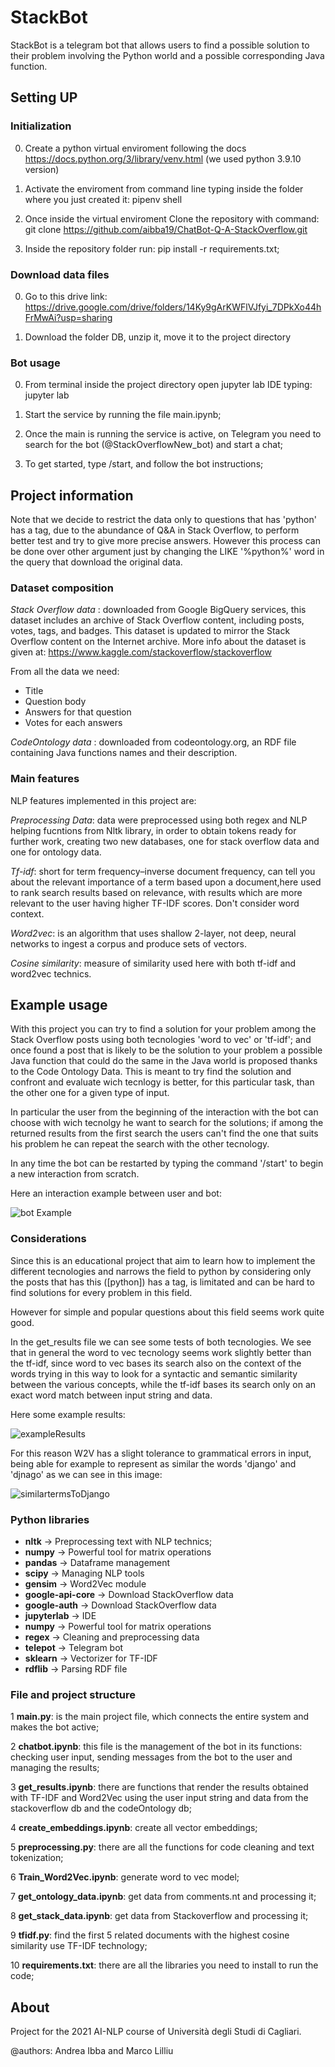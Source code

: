 # StackBot

StackBot is a telegram bot that allows users to find a possible solution to their problem involving the Python world and a possible corresponding Java function. 

## Setting UP 


### Initialization

0. Create a python virtual enviroment following the docs https://docs.python.org/3/library/venv.html (we used python 3.9.10 version)

1. Activate the enviroment from command line typing inside the folder where you just created it: pipenv shell

2. Once inside the virtual enviroment Clone the repository with command: git clone https://github.com/aibba19/ChatBot-Q-A-StackOverflow.git

3. Inside the repository folder run: pip install -r requirements.txt;

### Download data files

0. Go to this drive link: https://drive.google.com/drive/folders/14Ky9gArKWFlVJfyi_7DPkXo44hFrMwAi?usp=sharing

1. Download the folder DB, unzip it, move it to the project directory

### Bot usage 

0. From terminal inside the project directory open jupyter lab IDE typing: jupyter lab

1. Start the service by running the file main.ipynb;

2. Once the main is running the service is active, on Telegram you need to search for the bot (@StackOverflowNew_bot) and start a chat;

3. To get started, type /start, and follow the bot instructions;


## Project information

Note that we decide to restrict the data only to questions that has 'python' has a tag, due to the abundance of Q&A in Stack Overflow, to perform better test and try to give more precise answers. However this process can be done over other argument just by changing the LIKE '%python%' word in the query that download the original data.

### Dataset composition

*Stack Overflow data* : downloaded from Google BigQuery services, this dataset includes an archive of Stack Overflow content, including posts, votes, tags, and badges. This dataset is updated to mirror the Stack Overflow content on the Internet archive. More info about the dataset is given at: https://www.kaggle.com/stackoverflow/stackoverflow

From all the data we need:

* Title
* Question body
* Answers for that question
* Votes for each answers


*CodeOntology data* : downloaded from codeontology.org, an RDF file containing Java functions names and their description.

### Main  features
NLP features implemented in this project are:

*Preprocessing Data*: data were preprocessed using both regex and NLP helping fucntions from Nltk library, in order to obtain tokens ready for further work, creating two new databases, one for stack overflow data and one for ontology data.

*Tf-idf*: short for term frequency–inverse document frequency, can tell you about the relevant importance of a term based upon a document,here used to rank search results based on relevance, with results which are more relevant to the user having higher TF-IDF scores. Don't consider word context.

*Word2vec*: is an algorithm that uses shallow 2-layer, not deep, neural networks to ingest a corpus and produce sets of vectors.

*Cosine similarity*: measure of similarity used here with both tf-idf and word2vec technics.

## Example usage 

With this project you can try to find a solution for your problem among the Stack Overflow posts using both tecnologies 'word to vec' or 'tf-idf'; and once found a post that is likely to be the solution to your problem a possible Java function that could do the same in the Java world is proposed thanks to the Code Ontology Data. This is meant to try find the solution and confront and evaluate wich tecnlogy is better, for this particular task, than the other one for a given type of input.

In particular the user from the beginning of the interaction with the bot can choose with wich tecnolgy he want to search for the solutions; if among the returned results from the first search the users can't find the one that suits his problem he can repeat the search with the other tecnology.

In any time the bot can be restarted by typing the command '/start' to begin a new interaction from scratch.

Here an interaction example between user and bot:

![bot Example](https://user-images.githubusercontent.com/26245452/156027453-b5fc7286-82f4-44f4-a1ac-65cad038325f.png)


### Considerations

Since this is an educational project that aim to learn how to implement the different tecnologies and narrows the field to python by considering only the posts that has this ([python]) has a tag, is limitated and can be hard to find solutions for every problem in this field.

However for simple and popular questions about this field seems work quite good.

In the get_results file we can see some tests of both tecnologies. We see that in general the word to vec tecnology seems work slightly better than the tf-idf, since word to vec bases its search also on the context of the words trying in this way to look for a syntactic and semantic similarity between the various concepts, while the tf-idf bases its search only on an exact word match between input string and data.

Here some example results:

![exampleResults](https://user-images.githubusercontent.com/26245452/156019186-858c2c0d-2ad7-420b-9a51-d084b8fdd9f0.png)

For this reason W2V has a slight tolerance to grammatical errors in input, being able for example to represent as similar the words 'django' and 'djnago' as we can see in this image:

![similartermsToDjango](https://user-images.githubusercontent.com/26245452/156018647-855c84ef-5e18-446f-81df-52d1bc291ba0.png)


### Python libraries

- **nltk** &#x2192; Preprocessing text with NLP technics;
- **numpy** &#x2192; Powerful tool for matrix operations
- **pandas** &#x2192; Dataframe management
- **scipy** &#x2192; Managing NLP tools
- **gensim** &#x2192; Word2Vec module
- **google-api-core** &#x2192; Download StackOverflow data
- **google-auth** &#x2192; Download StackOverflow data
- **jupyterlab** &#x2192; IDE 
- **numpy** &#x2192; Powerful tool for matrix operations
- **regex** &#x2192; Cleaning and preprocessing data
- **telepot** &#x2192; Telegram bot
- **sklearn** &#x2192; Vectorizer for TF-IDF 
- **rdflib** &#x2192; Parsing RDF file

### File and project structure

1 **main.py**: is the main project file, which connects the entire system and makes the bot active;

2 **chatbot.ipynb**: this file is the management of the bot in its functions: checking user input, sending messages from the bot to the user and managing the results;

3 **get_results.ipynb**: there are functions that render the results obtained with TF-IDF and Word2Vec using the user input string and data from the stackoverflow db and the codeOntology db;

4 **create_embeddings.ipynb**: create all vector embeddings;

5 **preprocessing.py**: there are all the functions for code cleaning and text tokenization;

6 **Train_Word2Vec.ipynb**: generate word to vec model;

7 **get_ontology_data.ipynb**: get data from comments.nt and processing it;

8 **get_stack_data.ipynb**: get data from Stackoverflow and processing it;

9 **tfidf.py**: find the first 5 related documents with the highest cosine similarity use TF-IDF technology;

10 **requirements.txt**: there are all the libraries you need to install to run the code;

## About

Project for the 2021 AI-NLP course of Università degli Studi di Cagliari.

@authors: Andrea Ibba and Marco Lilliu
